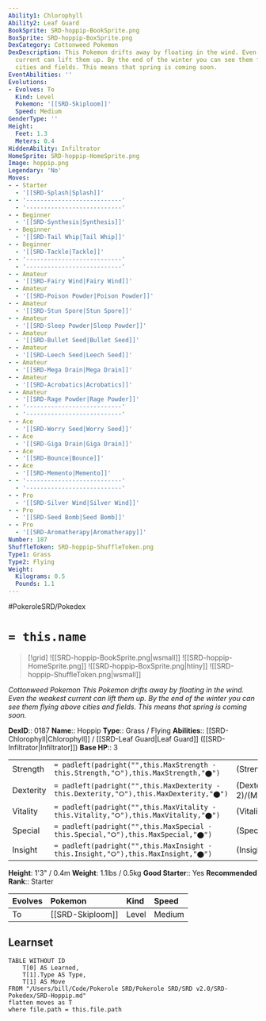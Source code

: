 ```yaml
---
Ability1: Chlorophyll
Ability2: Leaf Guard
BookSprite: SRD-hoppip-BookSprite.png
BoxSprite: SRD-hoppip-BoxSprite.png
DexCategory: Cottonweed Pokemon
DexDescription: This Pokemon drifts away by floating in the wind. Even the weakest
  current can lift them up. By the end of the winter you can see them flying above
  cities and fields. This means that spring is coming soon.
EventAbilities: ''
Evolutions:
- Evolves: To
  Kind: Level
  Pokemon: '[[SRD-Skiploom]]'
  Speed: Medium
GenderType: ''
Height:
  Feet: 1.3
  Meters: 0.4
HiddenAbility: Infiltrator
HomeSprite: SRD-hoppip-HomeSprite.png
Image: hoppip.png
Legendary: 'No'
Moves:
- - Starter
  - '[[SRD-Splash|Splash]]'
- - '---------------------------'
  - '---------------------------'
- - Beginner
  - '[[SRD-Synthesis|Synthesis]]'
- - Beginner
  - '[[SRD-Tail Whip|Tail Whip]]'
- - Beginner
  - '[[SRD-Tackle|Tackle]]'
- - '---------------------------'
  - '---------------------------'
- - Amateur
  - '[[SRD-Fairy Wind|Fairy Wind]]'
- - Amateur
  - '[[SRD-Poison Powder|Poison Powder]]'
- - Amateur
  - '[[SRD-Stun Spore|Stun Spore]]'
- - Amateur
  - '[[SRD-Sleep Powder|Sleep Powder]]'
- - Amateur
  - '[[SRD-Bullet Seed|Bullet Seed]]'
- - Amateur
  - '[[SRD-Leech Seed|Leech Seed]]'
- - Amateur
  - '[[SRD-Mega Drain|Mega Drain]]'
- - Amateur
  - '[[SRD-Acrobatics|Acrobatics]]'
- - Amateur
  - '[[SRD-Rage Powder|Rage Powder]]'
- - '---------------------------'
  - '---------------------------'
- - Ace
  - '[[SRD-Worry Seed|Worry Seed]]'
- - Ace
  - '[[SRD-Giga Drain|Giga Drain]]'
- - Ace
  - '[[SRD-Bounce|Bounce]]'
- - Ace
  - '[[SRD-Memento|Memento]]'
- - '---------------------------'
  - '---------------------------'
- - Pro
  - '[[SRD-Silver Wind|Silver Wind]]'
- - Pro
  - '[[SRD-Seed Bomb|Seed Bomb]]'
- - Pro
  - '[[SRD-Aromatherapy|Aromatherapy]]'
Number: 187
ShuffleToken: SRD-hoppip-ShuffleToken.png
Type1: Grass
Type2: Flying
Weight:
  Kilograms: 0.5
  Pounds: 1.1
---
```


#PokeroleSRD/Pokedex

# `= this.name`

> [!grid]
> ![[SRD-hoppip-BookSprite.png|wsmall]]
> ![[SRD-hoppip-HomeSprite.png]]
> ![[SRD-hoppip-BoxSprite.png|htiny]]
> ![[SRD-hoppip-ShuffleToken.png|wsmall]]


*Cottonweed Pokemon*
*This Pokemon drifts away by floating in the wind. Even the weakest current can lift them up. By the end of the winter you can see them flying above cities and fields. This means that spring is coming soon.*

**DexID**:: 0187
**Name**:: Hoppip
**Type**:: Grass / Flying
**Abilities**:: [[SRD-Chlorophyll|Chlorophyll]] / [[SRD-Leaf Guard|Leaf Guard]] ([[SRD-Infiltrator|Infiltrator]])
**Base HP**:: 3

|           |                                                                                        |                                          |
| --------- | -------------------------------------------------------------------------------------- | ---------------------------------------- |
| Strength  | `= padleft(padright("",this.MaxStrength - this.Strength,"⭘"),this.MaxStrength,"⬤")`    | (Strength::1)/(MaxStrength::3)   |
| Dexterity | `= padleft(padright("",this.MaxDexterity - this.Dexterity,"⭘"),this.MaxDexterity,"⬤")` | (Dexterity:: 2)/(MaxDexterity::4) |
| Vitality  | `= padleft(padright("",this.MaxVitality - this.Vitality,"⭘"),this.MaxVitality,"⬤")`    | (Vitality::1)/(MaxVitality::3)   |
| Special   | `= padleft(padright("",this.MaxSpecial - this.Special,"⭘"),this.MaxSpecial,"⬤")`       | (Special::1)/(MaxSpecial::3)     |
| Insight   | `= padleft(padright("",this.MaxInsight - this.Insight,"⭘"),this.MaxInsight,"⬤")`       | (Insight::2)/(MaxInsight::4)     |

**Height**: 1'3" / 0.4m
**Weight**: 1.1lbs / 0.5kg
**Good Starter**:: Yes
**Recommended Rank**:: Starter

| Evolves   | Pokemon          | Kind   | Speed   |
|:----------|:-----------------|:-------|:--------|
| To        | [[SRD-Skiploom]] | Level  | Medium  |

## Learnset

```dataview
TABLE WITHOUT ID
    T[0] AS Learned,
    T[1].Type AS Type,
    T[1] AS Move
FROM "/Users/bill/Code/Pokerole SRD/Pokerole SRD/SRD v2.0/SRD-Pokedex/SRD-Hoppip.md"
flatten moves as T
where file.path = this.file.path
```
